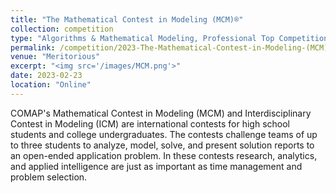 ```yaml
---
title: "The Mathematical Contest in Modeling (MCM)®"
collection: competition
type: "Algorithms & Mathematical Modeling, Professional Top Competition"
permalink: /competition/2023-The-Mathematical-Contest-in-Modeling-(MCM)
venue: "Meritorious"
excerpt: "<img src='/images/MCM.png'>"
date: 2023-02-23
location: "Online"
---
```


COMAP's Mathematical Contest in Modeling (MCM) and Interdisciplinary Contest in Modeling (ICM) are international contests for high school students and college undergraduates. The contests challenge teams of up to three students to analyze, model, solve, and present solution reports to an open-ended application problem. In these contests research, analytics, and applied intelligence are just as important as time management and problem selection.



